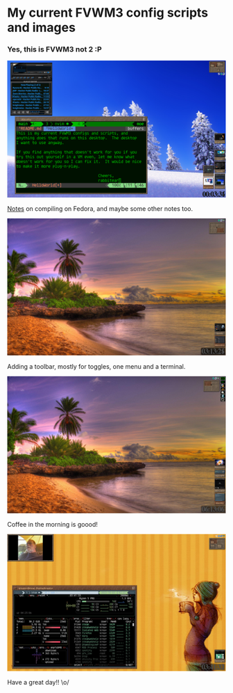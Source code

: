 # My current FVWM3 config scripts and images
### Yes, this is FVWM3 not 2 :P

![Screenshot1](./Pixmap/ss2.png)

[Notes](./dev/Notes.md) on compiling on Fedora, and maybe some other notes too.

![Screenshot2](./Pixmap/ss3.png)

Adding a toolbar, mostly for toggles, one menu and a terminal.

![Screenshot3](./Pixmap/ss4.png)

Coffee in the morning is goood!

![Screenshot4](./Pixmap/ss5.png)

Have a great day!! \o/

